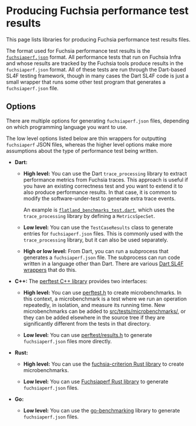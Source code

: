 # Producing Fuchsia performance test results

This page lists libraries for producing Fuchsia performance test
results files.

The format used for Fuchsia performance test results is the
[`fuchsiaperf.json`](fuchsiaperf_format.md) format. All performance
tests that run on Fuchsia Infra and whose results are tracked by the
Fuchsia tools produce results in the `fuchsiaperf.json` format. All of
these tests are run through the Dart-based SL4F testing framework,
though in many cases the Dart SL4F code is just a small wrapper that
runs some other test program that generates a `fuchsiaperf.json` file.

## Options

There are multiple options for generating `fuchsiaperf.json` files,
depending on which programming language you want to use.

The low level options listed below are thin wrappers for outputting
`fuchsiaperf` JSON files, whereas the higher level options make more
assumptions about the type of performance test being written.

*   **Dart:**

    *   **High level:** You can use the Dart `trace_processing`
        library to extract performance metrics from Fuchsia
        traces. This approach is useful if you have an existing
        correctness test and you want to extend it to also produce
        performance results. In that case, it is common to modify the
        software-under-test to generate extra trace events.

        An example is
        [`flatland_benchmarks_test.dart`](/src/tests/end_to_end/perf/test/flatland_benchmarks_test.dart),
        which uses the `trace_processing` library by defining a
        `MetricsSpecSet`.

    *   **Low level:** You can use the `TestCaseResults` class to
        generate entries for `fuchsiaperf.json` files. This is
        commonly used with the `trace_processing` library, but it can
        also be used separately.

    *   **High or low level:** From Dart, you can run a subprocess
        that generates a `fuchsiaperf.json` file. The subprocess can
        run code written in a language other than Dart. There are
        various [Dart SL4F wrappers][dart-wrappers] that do this.

*   **C++:** The [perftest C++ library] provides two interfaces:

    *   **High level:** You can use [perftest.h] to create
        microbenchmarks. In this context, a microbenchmark is a test
        where we run an operation repeatedly, in isolation, and
        measure its running time. New microbenchmarks can be added to
        [src/tests/microbenchmarks/](/src/tests/microbenchmarks/), or
        they can be added elsewhere in the source tree if they are
        significantly different from the tests in that directory.

    *   **Low level:** You can use [perftest/results.h] to generate
        `fuchsiaperf.json` files more directly.

*   **Rust:**

    *   **High level:** You can use the [fuchsia-criterion Rust
        library] to create microbenchmarks.

    *   **Low level:** You can use [Fuchsiaperf Rust library] to
        generate `fuchsiaperf.json` files.

*   **Go:**

    *   **Low level:** You can use the [go-benchmarking] library to
        generate `fuchsiaperf.json` files.


[dart-wrappers]: /src/tests/end_to_end/perf/test/
[perftest C++ library]: /zircon/system/ulib/perftest/
[perftest.h]: /zircon/system/ulib/perftest/include/perftest/perftest.h
[perftest/results.h]: /zircon/system/ulib/perftest/include/perftest/results.h
[fuchsia-criterion Rust library]: /src/developer/fuchsia-criterion/
[go-benchmarking]: /src/lib/go-benchmarking/
[Fuchsiaperf Rust library]: /src/performance/lib/fuchsiaperf/src/lib.rs

